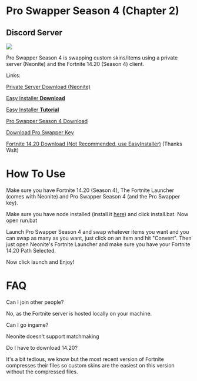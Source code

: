 # Pro Swapper Season 4 (Chapter 2)


## Discord Server
<a href="https://discord.gg/X3Bg3JwPTC"><img src="https://discord.com/api/guilds/703033424541384784/widget.png?style=banner2"></a>


Pro Swapper Season 4 is swapping custom skins/items using a private server (Neonite) and the Fortnite 14.20 (Season 4) client.

Links:

[Private Server Download (Neonite)](https://github.com/Pro-Swapper/neonitev2/releases/tag/1.0)

[Easy Installer **__Download__**](https://github.com/Kyiro/Fortnite-ManifestsArchive/releases)

[Easy Installer **__Tutorial__**](https://github.com/Kyiro/Fortnite-ManifestsArchive/blob/master/README.md)

[Pro Swapper Season 4 Download](https://link-to.net/86737/proswapperseason4 "Download Pro Swapper Season 4")

[Download Pro Swapper Key](https://bst.gg/ya0w)


[Fortnite 14.20 Download (Not Recommended, use EasyInstaller)](https://gofile.io/d/nQhhIA "Fortnite 14.20 Download") (Thanks Wslt)



# How To Use



Make sure you have Fortnite 14.20 (Season 4), The Fortnite Launcher (comes with Neonite) and Pro Swapper Season 4 (and the Pro Swapper key).

Make sure you have node installed (install it [here](https://nodejs.org/en/download/)) and click install.bat. Now open run.bat



Launch Pro Swapper Season 4 and swap whatever items you want and you can swap as many as you want, just click on an item and hit "Convert". Then just open Neonite's Fortnite Launcher and make sure you have your Fortnite 14.20 Path Selected.

Now click launch and Enjoy!



# FAQ

Can I join other people?

No, as the Fortnite server is hosted locally on your machine.

Can I go ingame?

Neonite doesn't support matchmaking

Do I have to download 14.20?

It's a bit tedious, we know but the most recent version of Fortnite compresses their files so custom skins are the easiest on this version without the compressed files.
